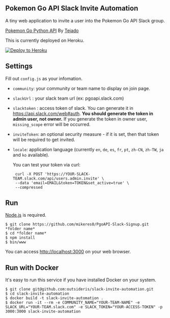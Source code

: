 Pokemon Go API Slack Invite Automation
------------

A tiny web application to invite a user into the Pokemon Go API Slack group.


[Pokemon Go Python API](https://github.com/tejado/pgoapi/) By [Tejado](https://github.com/tejado)

This is currently deployed on Heroku.

[![Deploy to Heroku](https://www.herokucdn.com/deploy/button.png)](https://heroku.com/deploy)

## Settings
Fill out `config.js` as your infomation.

* `community`: your community or team name to display on join page.
* `slackUrl` : your slack team url (ex: pgoapi.slack.com)
* `slacktoken` : access token of slack.
  You can generate it in <https://api.slack.com/web#auth>.
  **You should generate the token in admin user, not owner.**
  If you generate the token in owner user, `missing_scope` error will be occurred.
* `inviteToken`: an optional security measure - if it is set, then that token will be required to get invited.
* `locale`: application language (currently `en`, `de`, `es`, `fr`, `pt`, `zh-CN`, `zh-TW`, `ja` and `ko` available).

  You can test your token via curl:

  ```shell
   curl -X POST 'https://YOUR-SLACK-TEAM.slack.com/api/users.admin.invite' \
   --data 'email=EMAIL&token=TOKEN&set_active=true' \
   --compressed
  ```

## Run
[Node.js](http://nodejs.org/) is required.

```shell
$ git clone https://github.com/mikeres0/PgoAPI-Slack-Signup.git *folder name*
$ cd *folder name*
$ npm install
$ bin/www
```

You can access <http://localhost:3000> on your web browser.

## Run with Docker

It's easy to run this service if you have installed Docker on your system.

```shell
$ git clone git@github.com:outsideris/slack-invite-automation.git
$ cd slack-invite-automation
$ docker build -t slack-invite-automation .
$ docker run -it --rm -e COMMUNITY_NAME="YOUR-TEAM-NAME" -e SLACK_URL="YOUR-TEAM.slack.com" -e SLACK_TOKEN="YOUR-ACCESS-TOKEN" -p 3000:3000 slack-invite-automation
```
